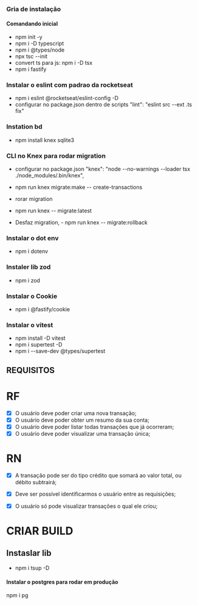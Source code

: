 ### Gria de instalação

#### Comandando inicial 
- npm init -y
- npm i -D typescript
- npm i @types/node
- npx tsc --init
- convert ts para js: npm i -D tsx
- npm i fastify

### Instalar o eslint com padrao da rocketseat 
- npm i eslint @rocketseat/eslint-config -D
- configurar no package.json dentro de scripts "lint": "eslint src --ext .ts fix"

### Instation bd
- npm install knex sqlite3

### CLI no Knex para rodar migration
-  configurar no package.json "knex": "node --no-warnings --loader tsx ./node_modules/.bin/knex",
- npm run knex migrate:make -- create-transactions

- rorar migration
- npm run knex -- migrate:latest

- Desfaz migration, - npm run knex -- migrate:rollback

### Instalar o dot env
- npm i dotenv

### Instaler lib zod
- npm i zod

### Instalar o Cookie
- npm i @fastify/cookie

### Instalar o vitest
- npm install -D vitest
- npm i supertest -D
- npm i --save-dev @types/supertest


## REQUISITOS

# RF

- [x] O usuário deve poder criar uma nova transação;
- [x] O usuário deve poder obter um resumo da sua conta;
- [x] O usuário deve poder listar todas transações que já ocorreram;
- [x] O usuário deve poder visualizar uma transação única;

# RN

- [x] A transação pode ser do tipo crédito que somará ao valor total, ou débito subtrairá;
- [x] Deve ser possível identificarmos o usuário entre as requisições;
- [x] O usuário só pode visualizar transações o qual ele criou;


# CRIAR BUILD
## Instaslar  lib
- npm i tsup -D
#### Instalar o postgres para rodar em produção
npm i pg


